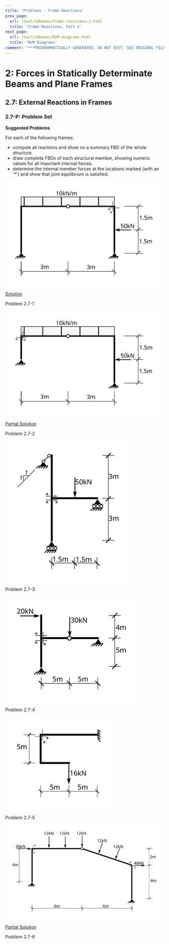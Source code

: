 ```yaml
---
title: 'Problems - Frame Reactions'
prev_page:
  url: /text/sdbeams/frame-reactions-2.html
  title: 'Frame Reactions, Part 2'
next_page:
  url: /text/sdbeams/NVM-diagrams.html
  title: 'NVM Diagrams'
comment: "***PROGRAMMATICALLY GENERATED, DO NOT EDIT. SEE ORIGINAL FILES IN /content***"
---
```

# 2: Forces in Statically Determinate Beams and Plane Frames

## 2.7: External Reactions in Frames

### 2.7-P: Problem Set

**Suggested Problems**

For each of the following frames:
- compute all reactions and show on a summary FBD of the whole structure.
- draw complete FBDs of each structural member, showing numeric values 
  for all important internal forces.
- determine the internal member forces at the locations marked 
  (with an '*') and show that joint equilibrium is satisfied.

![Figure](../../images/sdbeams/probs-frames/prob-1.svg)

[Solution](../../images/sdbeams/probs-frames/prob-1-soln.pdf)

Problem 2.7-1

![Figure](../../images/sdbeams/probs-frames/prob-2.svg)

[Partial Solution](../../images/sdbeams/probs-frames/prob-2-soln.pdf)

Problem 2.7-2

![Figure](../../images/sdbeams/probs-frames/prob-3.svg)

Problem 2.7-3


![Figure](../../images/sdbeams/probs-frames/prob-4.svg)

Problem 2.7-4



![Figure](../../images/sdbeams/probs-frames/prob-5.svg)

Problem 2.7-5


![Figure](../../images/sdbeams/probs-frames/prob-6.svg)

[Partial Solution](../../images/sdbeams/probs-frames/prob-6-soln.pdf)

Problem 2.7-6
